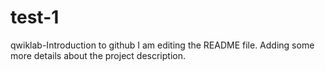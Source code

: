 # test-1
qwiklab-Introduction to github
I am editing the README file. Adding some more details about the project description.

